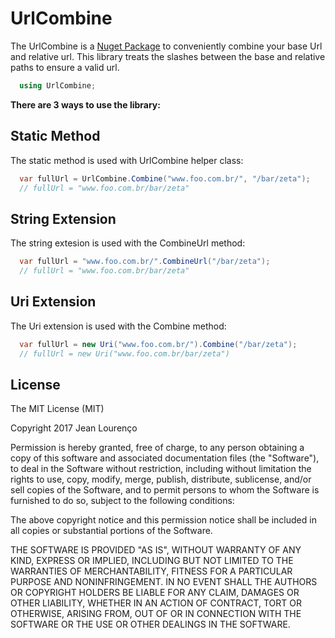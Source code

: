 # UrlCombine
The UrlCombine is a [Nuget Package](https://www.nuget.org/packages/UrlCombine/1.0.0) to conveniently combine your base Url and relative url.
This library treats the slashes between the base and relative paths to ensure a valid url.

``` csharp
  using UrlCombine;
```

**There are 3 ways to use the library:**

## Static Method
The static method is used with UrlCombine helper class:

``` csharp
  var fullUrl = UrlCombine.Combine("www.foo.com.br/", "/bar/zeta");
  // fullUrl = "www.foo.com.br/bar/zeta"
```

## String Extension
The string extesion is used with the CombineUrl method:

``` csharp
  var fullUrl = "www.foo.com.br/".CombineUrl("/bar/zeta");
  // fullUrl = "www.foo.com.br/bar/zeta"
```

## Uri Extension
The Uri extension is used with the Combine method:

``` csharp
  var fullUrl = new Uri("www.foo.com.br/").Combine("/bar/zeta");
  // fullUrl = new Uri("www.foo.com.br/bar/zeta")
```

## License
The MIT License (MIT)

Copyright 2017 Jean Lourenço

Permission is hereby granted, free of charge, to any person obtaining a copy of this software and associated documentation files (the "Software"), to deal in the Software without restriction, including without limitation the rights to use, copy, modify, merge, publish, distribute, sublicense, and/or sell copies of the Software, and to permit persons to whom the Software is furnished to do so, subject to the following conditions:

The above copyright notice and this permission notice shall be included in all copies or substantial portions of the Software.

THE SOFTWARE IS PROVIDED "AS IS", WITHOUT WARRANTY OF ANY KIND, EXPRESS OR IMPLIED, INCLUDING BUT NOT LIMITED TO THE WARRANTIES OF MERCHANTABILITY, FITNESS FOR A PARTICULAR PURPOSE AND NONINFRINGEMENT. IN NO EVENT SHALL THE AUTHORS OR COPYRIGHT HOLDERS BE LIABLE FOR ANY CLAIM, DAMAGES OR OTHER LIABILITY, WHETHER IN AN ACTION OF CONTRACT, TORT OR OTHERWISE, ARISING FROM, OUT OF OR IN CONNECTION WITH THE SOFTWARE OR THE USE OR OTHER DEALINGS IN THE SOFTWARE.
